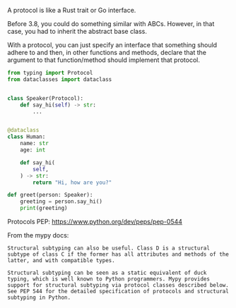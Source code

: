 A protocol is like a Rust trait or Go interface.

Before 3.8, you could do something similar with ABCs. However, in that case, you had to inherit the abstract base class.

With a protocol, you can just specify an interface that something should adhere to and then, in other functions and methods, declare that the argument to that function/method should implement that protocol.


```python
from typing import Protocol
from dataclasses import dataclass


class Speaker(Protocol):
    def say_hi(self) -> str:
        ...


@dataclass
class Human:
    name: str
    age: int

    def say_hi(
        self,
    ) -> str:
        return "Hi, how are you?"

def greet(person: Speaker):
    greeting = person.say_hi()
    print(greeting)

```

Protocols PEP: https://www.python.org/dev/peps/pep-0544

From the mypy docs:
```
Structural subtyping can also be useful. Class D is a structural subtype of class C if the former has all attributes and methods of the latter, and with compatible types.

Structural subtyping can be seen as a static equivalent of duck typing, which is well known to Python programmers. Mypy provides support for structural subtyping via protocol classes described below. See PEP 544 for the detailed specification of protocols and structural subtyping in Python.
```
